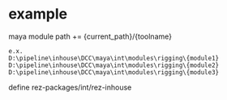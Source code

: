# example

maya module path += {current_path}/{toolname}

```
e.x.
D:\pipeline\inhouse\DCC\maya\int\modules\rigging\{module1}
D:\pipeline\inhouse\DCC\maya\int\modules\rigging\{module2}
D:\pipeline\inhouse\DCC\maya\int\modules\rigging\{module3}
```

define rez-packages/int/rez-inhouse